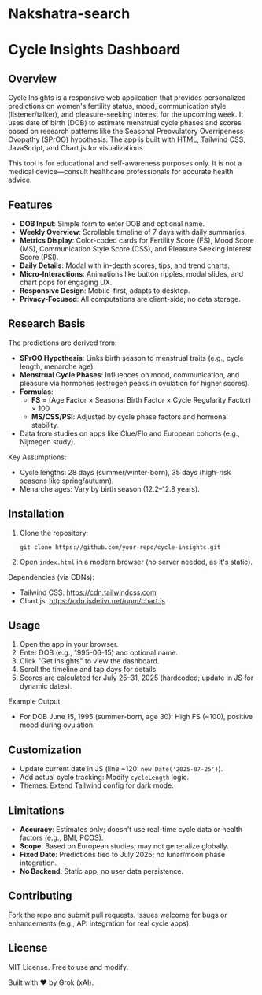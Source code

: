 # Nakshatra-search

# Cycle Insights Dashboard

## Overview
Cycle Insights is a responsive web application that provides personalized predictions on women's fertility status, mood, communication style (listener/talker), and pleasure-seeking interest for the upcoming week. It uses date of birth (DOB) to estimate menstrual cycle phases and scores based on research patterns like the Seasonal Preovulatory Overripeness Ovopathy (SPrOO) hypothesis. The app is built with HTML, Tailwind CSS, JavaScript, and Chart.js for visualizations.

This tool is for educational and self-awareness purposes only. It is not a medical device—consult healthcare professionals for accurate health advice.

## Features
- **DOB Input**: Simple form to enter DOB and optional name.
- **Weekly Overview**: Scrollable timeline of 7 days with daily summaries.
- **Metrics Display**: Color-coded cards for Fertility Score (FS), Mood Score (MS), Communication Style Score (CSS), and Pleasure Seeking Interest Score (PSI).
- **Daily Details**: Modal with in-depth scores, tips, and trend charts.
- **Micro-Interactions**: Animations like button ripples, modal slides, and chart pops for engaging UX.
- **Responsive Design**: Mobile-first, adapts to desktop.
- **Privacy-Focused**: All computations are client-side; no data storage.

## Research Basis
The predictions are derived from:
- **SPrOO Hypothesis**: Links birth season to menstrual traits (e.g., cycle length, menarche age).
- **Menstrual Cycle Phases**: Influences on mood, communication, and pleasure via hormones (estrogen peaks in ovulation for higher scores).
- **Formulas**:
  - **FS** = (Age Factor × Seasonal Birth Factor × Cycle Regularity Factor) × 100
  - **MS/CSS/PSI**: Adjusted by cycle phase factors and hormonal stability.
- Data from studies on apps like Clue/Flo and European cohorts (e.g., Nijmegen study).

Key Assumptions:
- Cycle lengths: 28 days (summer/winter-born), 35 days (high-risk seasons like spring/autumn).
- Menarche ages: Vary by birth season (12.2–12.8 years).

## Installation
1. Clone the repository:
   ```
   git clone https://github.com/your-repo/cycle-insights.git
   ```
2. Open `index.html` in a modern browser (no server needed, as it's static).

Dependencies (via CDNs):
- Tailwind CSS: https://cdn.tailwindcss.com
- Chart.js: https://cdn.jsdelivr.net/npm/chart.js

## Usage
1. Open the app in your browser.
2. Enter DOB (e.g., 1995-06-15) and optional name.
3. Click "Get Insights" to view the dashboard.
4. Scroll the timeline and tap days for details.
5. Scores are calculated for July 25–31, 2025 (hardcoded; update in JS for dynamic dates).

Example Output:
- For DOB June 15, 1995 (summer-born, age 30): High FS (~100), positive mood during ovulation.

## Customization
- Update current date in JS (line ~120: `new Date('2025-07-25')`).
- Add actual cycle tracking: Modify `cycleLength` logic.
- Themes: Extend Tailwind config for dark mode.

## Limitations
- **Accuracy**: Estimates only; doesn't use real-time cycle data or health factors (e.g., BMI, PCOS).
- **Scope**: Based on European studies; may not generalize globally.
- **Fixed Date**: Predictions tied to July 2025; no lunar/moon phase integration.
- **No Backend**: Static app; no user data persistence.

## Contributing
Fork the repo and submit pull requests. Issues welcome for bugs or enhancements (e.g., API integration for real cycle apps).

## License
MIT License. Free to use and modify.

Built with ❤️ by Grok (xAI).
